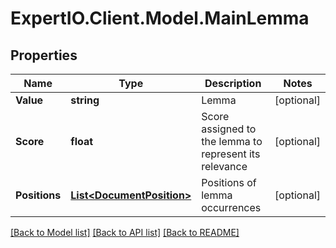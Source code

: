 
# ExpertIO.Client.Model.MainLemma

## Properties

Name | Type | Description | Notes
------------ | ------------- | ------------- | -------------
**Value** | **string** | Lemma | [optional] 
**Score** | **float** | Score assigned to the lemma to represent its relevance | [optional] 
**Positions** | [**List&lt;DocumentPosition&gt;**](DocumentPosition.md) | Positions of lemma occurrences | [optional] 

[[Back to Model list]](../README.md#documentation-for-models)
[[Back to API list]](../README.md#documentation-for-api-endpoints)
[[Back to README]](../README.md)

